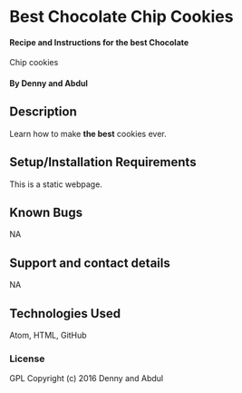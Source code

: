 # Best Chocolate Chip Cookies

#### Recipe and Instructions for the best Chocolate
Chip cookies

#### By Denny and Abdul

## Description

Learn how to make **the best** cookies ever.

## Setup/Installation Requirements

This is a static webpage.

## Known Bugs

NA

## Support and contact details

NA

## Technologies Used

Atom, HTML, GitHub

### License

GPL
Copyright (c) 2016 Denny and Abdul
